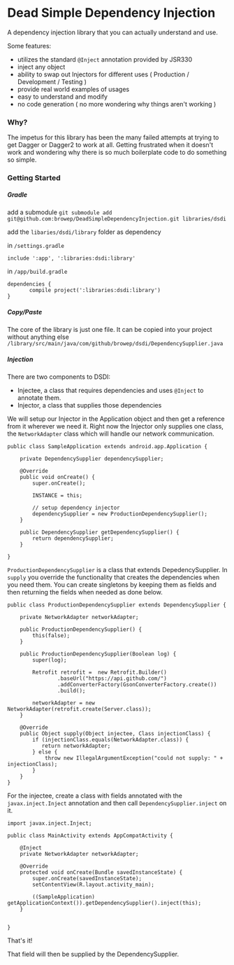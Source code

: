 # Dead Simple Dependency Injection
A dependency injection library that you can actually understand and use.  

Some features:

* utilizes the standard `@Inject` annotation provided by JSR330
* inject any object
* ability to swap out Injectors for different uses ( Production / Development / Testing )
* provide real world examples of usages
* easy to understand and modify
* no code generation ( no more wondering why things aren't working )

### Why?
The impetus for this library has been the many failed attempts at trying to get Dagger or Dagger2 to work at all.  Getting frustrated when it doesn't work and wondering why there is so much boilerplate code to do something so simple.

### Getting Started

##### Gradle

add a submodule 
`git submodule add git@github.com:browep/DeadSimpleDependencyInjection.git libraries/dsdi`

add the `libaries/dsdi/library` folder as dependency

in `/settings.gradle`

`include ':app', ':libraries:dsdi:library'`

in `/app/build.gradle`

````
dependencies {
       compile project(':libraries:dsdi:library')
}
````

##### Copy/Paste

The core of the library is just one file.  It can be copied into your project without anything else `/library/src/main/java/com/github/browep/dsdi/DependencySupplier.java`

##### Injection

There are two components to DSDI:
* Injectee, a class that requires dependencies and uses `@Inject` to annotate them.
* Injector, a class that supplies those dependencies

We will setup our Injector in the Application object and then get a reference from it wherever we need it.  Right now the Injector only supplies one class, the `NetworkAdapter` class which will handle our network communication.

````
public class SampleApplication extends android.app.Application {
 
    private DependencySupplier dependencySupplier;
    
    @Override
    public void onCreate() {
        super.onCreate();

        INSTANCE = this;

        // setup dependency injector
        dependencySupplier = new ProductionDependencySupplier();
    }

    public DependencySupplier getDependencySupplier() {
        return dependencySupplier;
    }

}
````
`ProductionDependencySupplier` is a class that extends DepedencySupplier.  In `supply` you override the functionality that creates the dependencies when you need them.  You can create singletons by keeping them as fields and then returning the fields when needed as done below.
````
public class ProductionDependencySupplier extends DependencySupplier {

    private NetworkAdapter networkAdapter;

    public ProductionDependencySupplier() {
        this(false);
    }

    public ProductionDependencySupplier(Boolean log) {
        super(log);

        Retrofit retrofit =  new Retrofit.Builder()
                .baseUrl("https://api.github.com/")
                .addConverterFactory(GsonConverterFactory.create())
                .build();

        networkAdapter = new NetworkAdapter(retrofit.create(Server.class));
    }

    @Override
    public Object supply(Object injectee, Class injectionClass) {
        if (injectionClass.equals(NetworkAdapter.class)) {
           return networkAdapter;
        } else {
            throw new IllegalArgumentException("could not supply: " + injectionClass);
        }
    }
}

````
For the injectee, create a class with fields annotated with the `javax.inject.Inject` annotation and then call `DependencySupplier.inject` on it.

````
import javax.inject.Inject;

public class MainActivity extends AppCompatActivity {

    @Inject
    private NetworkAdapter networkAdapter;

    @Override
    protected void onCreate(Bundle savedInstanceState) {
        super.onCreate(savedInstanceState);
        setContentView(R.layout.activity_main);

        ((SampleApplication) getApplicationContext()).getDependencySupplier().inject(this);
    }

  
}
````

That's it!

That field will then be supplied by the DependencySupplier.  




